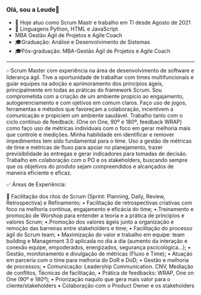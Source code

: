 ### Olá, sou a Leude👋

- 🔭 Hoje atuo como Scrum Mastr  e trabalho em TI desde Agosto de 2021
- 🌱  Linguagens  Python, HTML e JavaScript 
-  MBA  Gestão Ágil de Projetos e Agile Coach
-  🎓Graduação: Análise e Desenvolvimento de Sistemas
-  🎓Pós-graduação: MBA-Gestão Ágil de Projetos e Agile Coach
________________________________________________________________


✅Scrum Master com experiência na área de desenvolvimento de software e liderança ágil. Tive a oportunidade de trabalhar com times multifuncionais e guiar equipes na adoção e aprimoramento dos princípios ágeis, principalmente em todas as práticas do framework Scrum. Sou comprometida com a criação de um ambiente propício ao engajamento, autogerenciamento e com ojetivos em comum claros. Faço uso de jogos, ferramentas e métodos que favoreçam a colaboração, incentivem a comunicação e propiciem um ambiente saudável. Trabalho tanto com o ciclo contínuo de feedback: (One on One, 90º e 180º, feedback WRAP) como faço uso de métricas individuais com o foco em gerar melhoria mais que controle e medições. Minha habilidade em identificar e remover impedimentos tem sido fundamental para o time. Uso a gestão de métricas de time e métricas de fluxo para apoiar no planejamento, trazer previsibilidade às entregas e gerar indicadores para tomadas de decisão. Trabalho em colaboração com o PO e os stakeholders, buscando sempre que os objetivos do produto sejam compreendidos e alcançados de maneira eficiente e eficaz.

✅ Áreas de Experiência:

🔲 Facilitação dos ritos do Scrum (Sprint: Planning, Daily, Review, Retrospectiva) e Refinamento;
• Facilitação de retrospectivas criativas com foco na melhoria contínua, engajamento e eficácia do time;
•.Treinamento e promoção de Worshop para entender a teoria e a prática de princípios e valores Scrum;
•.Promoção dos valores ágeis junto a organização e remoção das barreiras entre stakeholders e time;
• Facilitação do processo ágil do Scrum team;
• Maximização do valor e trabalho em equipe: team building e Management 3.0 aplicada no dia a dia (aumento da interação e conexão equipe, empoderados, energizados, segurança pscicológica...);
• Gestão, monitoramento e divulgação de métricas (Fluxo e Time);
• Atuação em parceria com o time para melhoria do DoR e DoD;
• Gestão e melhoria de processos;
• Comunicação: Leadership Communication. CNV, Mediação de conflitos, Técnicas de facilitação,
• Prática de feedbacks:  WRAP, One on One (90º e 180º);
• Priorização naquilo que gera mais valor para o cliente/stakeholders
• Colaboração com o Product Owner e os stakeholders

